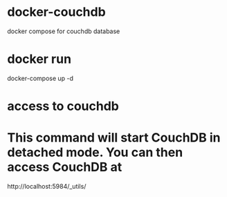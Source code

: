 # docker-couchdb
docker compose for couchdb database

# docker run
docker-compose up -d

# access to couchdb
# This command will start CouchDB in detached mode. You can then access CouchDB at 
 http://localhost:5984/_utils/
